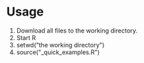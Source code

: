# Usage

1. Download all files to the working directory.
2. Start R
3. setwd("the working directory")
4. source("_quick_examples.R")
